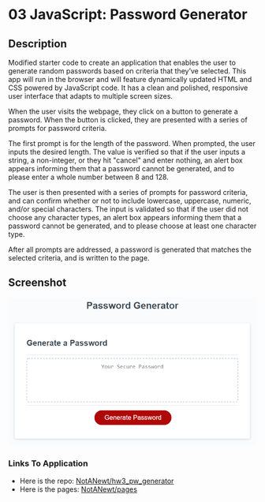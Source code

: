 # 03 JavaScript: Password Generator

## Description

Modified starter code to create an application that enables the user to generate random passwords based on criteria that they’ve selected. This app will run in the browser and will feature dynamically updated HTML and CSS powered by JavaScript code. It has a clean and polished, responsive user interface that adapts to multiple screen sizes.

When the user visits the webpage, they click on a button to generate a password.
When the button is clicked, they are presented with a series of prompts for password criteria.

The first prompt is for the length of the password. When prompted, the user inputs the desired length. The value is verified so that if the user inputs a string, a non-integer, or they hit "cancel" and enter nothing, an alert box appears informing them that a password cannot be generated, and to please enter a whole number between 8 and 128.

The user is then presented with a series of prompts for password criteria, and can confirm whether or not to include lowercase, uppercase, numeric, and/or special characters. The input is validated so that if the user did not choose any character types, an alert box appears informing them that a password cannot be generated, and to please choose at least one character type.

After all prompts are addressed, a password is generated that matches the selected criteria, and is written to the page.

## Screenshot

![The Password Generator webpage includes the title "Password Generator", a box with text where the password will be written, with a red button on the bottom that says "Generate Password".](./assets/img/03-javascript-homework-demo.png)

### Links To Application

- Here is the repo: [NotANewt/hw3_pw_generator](https://github.com/NotANewt/hw3_pw_generator)
- Here is the pages: [NotANewt/pages](https://notanewt.github.io/hw3_pw_generator/)
